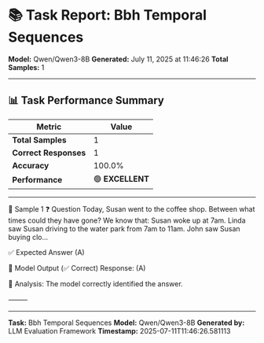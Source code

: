 # 📚 Task Report: Bbh Temporal Sequences

**Model:** Qwen/Qwen3-8B
**Generated:** July 11, 2025 at 11:46:26
**Total Samples:** 1

---

## 📊 Task Performance Summary

| Metric | Value |
| ------ | ----- |
| **Total Samples** | 1 |
| **Correct Responses** | 1 |
| **Accuracy** | 100.0% |
| **Performance** | 🟢 **EXCELLENT** |

---

📝 Sample 1
❓ Question
Today, Susan went to the coffee shop. Between what times could they have gone?
We know that:
Susan woke up at 7am.
Linda saw Susan driving to the water park from 7am to 11am.
John saw Susan buying clo...

✅ Expected Answer
(A)

🤖 Model Output (✅ Correct)
Response: (A)

💬 Analysis:
The model correctly identified the answer.

⸻

---

**Task:** Bbh Temporal Sequences
**Model:** Qwen/Qwen3-8B
**Generated by:** LLM Evaluation Framework
**Timestamp:** 2025-07-11T11:46:26.581113